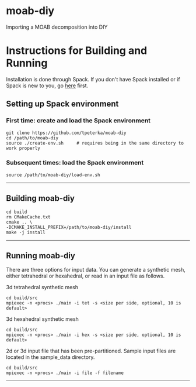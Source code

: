 # moab-diy
Importing a MOAB decomposition into DIY

# Instructions for Building and Running

Installation is done through Spack. If you don't have Spack installed or if Spack is new to you, go [here](https://spack.readthedocs.io/en/latest/) first.

## Setting up Spack environment

### First time: create and load the Spack environment

```
git clone https://github.com/tpeterka/moab-diy
cd /path/to/moab-diy
source ./create-env.sh     # requires being in the same directory to work properly
```

### Subsequent times: load the Spack environment

```
source /path/to/moab-diy/load-env.sh
```

----

## Building moab-diy

```
cd build
rm CMakeCache.txt
cmake .. \
-DCMAKE_INSTALL_PREFIX=/path/to/moab-diy/install
make -j install
```

-----

## Running moab-diy

There are three options for input data. You can generate a synthetic mesh, either tetrahedral or hexahedral, or read in an input file as follows.

3d tetrahedral synthetic mesh

```
cd build/src
mpiexec -n <procs> ./main -i tet -s <size per side, optional, 10 is default>
```

3d hexahedral synthetic mesh

```
cd build/src
mpiexec -n <procs> ./main -i hex -s <size per side, optional, 10 is default>
```

2d or 3d input file that has been pre-partitioned. Sample input files are located in the sample_data directory.

```
cd build/src
mpiexec -n <procs> ./main -i file -f filename
```

-----
